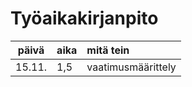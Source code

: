 # Työaikakirjanpito

| päivä | aika | mitä tein  |
| :----:|:-----| :-----|
|15.11.|1,5|vaatimusmäärittely|
